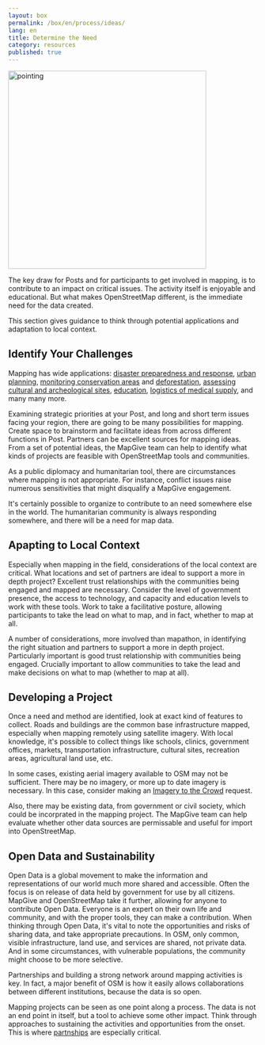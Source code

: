 ```yaml
---
layout: box
permalink: /box/en/process/ideas/
lang: en
title: Determine the Need
category: resources
published: true
---
```


<img src="{{site.baseurl}}/assets/img/pointing.png" alt="pointing" style="width:400px">

The key draw for Posts and for participants to get involved in mapping, is to contribute to an impact on critical issues. The activity itself is enjoyable and educational. But what makes OpenStreetMap different, is the immediate need for the data created.

This section gives guidance to think through potential applications and adaptation to local context.

## Identify Your Challenges

Mapping has wide applications: [disaster preparedness and response](http://hotosm.org/projects/nepal_2015_earthquake_response), [urban planning](http://mapkibera.org/), [monitoring conservation areas](http://moabi.org/) and [deforestation](http://mapazonia.org/), [assessing cultural and archeological sites](http://www.opennordics.org/open-data-cultural-heritage-mapping-challenge/), [education](http://teachosm.org/en/), [logistics of medical supply](https://vimeo.com/112430421), and many many more.

Examining strategic priorities at your Post, and long and short term issues facing your region, there are going to be many possibilities for mapping. Create space to brainstorm and facilitate ideas from across different functions in Post. Partners can be excellent sources for mapping ideas. From a set of potential ideas, the MapGive team can help to identify what kinds of projects are feasible with OpenStreetMap tools and communities.

As a public diplomacy and humanitarian tool, there are circumstances where mapping is not appropriate. For instance, conflict issues raise numerous sensitivities that might disqualify a MapGive engagement.

It's certainly possible to organize to contribute to an need somewhere else in the world. The humanitarian community is always responding somewhere, and there will be a need for map data.

## Apapting to Local Context

Especially when mapping in the field, considerations of the local context are critical. What locations and set of partners are ideal to support a more in depth project? Excellent trust relationships with the communities being engaged and mapped are necessary. Consider the level of government presence, the access to technology, and capacity and education levels to work with these tools. Work to take a facilitative posture, allowing participants to take the lead on what to map, and in fact, whether to map at all.

A number of considerations, more involved than mapathon, in identifying the right situation and partners to support a more in depth project. Particularly important is good trust relationship with communities being engaged. Crucially important to allow communities to take the lead and make decisions on what to map (whether to map at all).

## Developing a Project

Once a need and method are identified, look at exact kind of features to collect. Roads and buildings are the common base infrastructure mapped, especially when mapping remotely using satellite imagery. With local knowledge, it's possible to collect things like schools, clinics, government offices, markets, transportation infrastructure, cultural sites, recreation areas, agricultural land use, etc.

In some cases, existing aerial imagery available to OSM may not be sufficient. There may be no imagery, or more up to date imagery is necessary. In this case, consider making an [Imagery to the Crowd](http://mapgive.state.gov/ittc/) request.

Also, there may be existing data, from government or civil society, which could be incorprated in the mapping project. The MapGive team can help evaluate whether other data sources are permissable and useful for import into OpenStreetMap.

## Open Data and Sustainability

Open Data is a global movement to make the information and representations of our world much more shared and accessible. Often the focus is on release of data held by government for use by all citizens. MapGive and OpenStreetMap take it further, allowing for anyone to contribute Open Data. Everyone is an expert on their own life and community, and with the proper tools, they can make a contribution. When thinking through Open Data, it's vital to note the opportunities and risks of sharing data, and take appropriate precautions. In OSM, only common, visible infrastructure, land use, and services are shared, not private data. And in some circumstances, with vulnerable populations, the community might choose to be more selective.

Partnerships and building a strong network around mapping activities is key. In fact, a major benefit of OSM is how it easily allows collaborations between different institutions, because the data is so open. 

Mapping projects can be seen as one point along a process. The data is not an end point in itself, but a tool to achieve some other impact. Think through approaches to sustaining the activities and opportunities from the onset. This is where [partnships]({{site.baseurl}}/en/process/partners) are especially critical.


